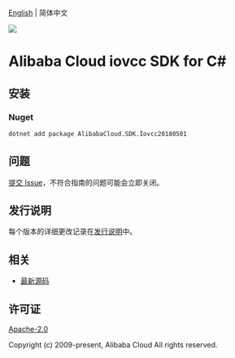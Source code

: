 [English](README.md) | 简体中文

![](https://aliyunsdk-pages.alicdn.com/icons/AlibabaCloud.svg)

# Alibaba Cloud iovcc SDK for C#

## 安装

### Nuget

```bash
dotnet add package AlibabaCloud.SDK.Iovcc20180501
```

## 问题

[提交 Issue](https://github.com/aliyun/alibabacloud-csharp-sdk/issues/new)，不符合指南的问题可能会立即关闭。

## 发行说明

每个版本的详细更改记录在[发行说明](./ChangeLog.md)中。

## 相关

* [最新源码](https://github.com/aliyun/alibabacloud-csharp-sdk/)

## 许可证

[Apache-2.0](http://www.apache.org/licenses/LICENSE-2.0)

Copyright (c) 2009-present, Alibaba Cloud All rights reserved.
